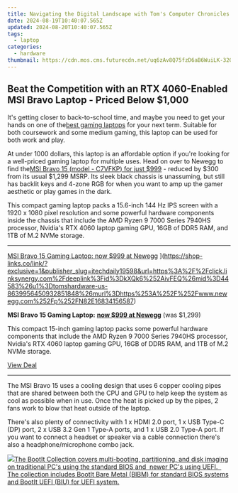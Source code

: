 ```yaml
---
title: Navigating the Digital Landscape with Tom's Computer Chronicles
date: 2024-08-19T10:40:07.565Z
updated: 2024-08-20T10:40:07.565Z
tags:
  - laptop
categories:
  - hardware
thumbnail: https://cdn.mos.cms.futurecdn.net/uq6zAv8Q75fzD6aB6WuiLK-320-80.png
---
```


## Beat the Competition with an RTX 4060-Enabled MSI Bravo Laptop - Priced Below $1,000

It's getting closer to back-to-school time, and maybe you need to get your hands on one of the[best gaming laptops](https://tools.techidaily.com) for your next term. Suitable for both coursework and some medium gaming, this laptop can be used for both work and play.

 At under 1000 dollars, this laptop is an affordable option if you're looking for a well-priced gaming laptop for multiple uses. Head on over to Newegg to find the[MSI Bravo 15 (model - C7VFKP) for just $999](https://click.linksynergy.com/deeplink?id=kXQk6%2AivFEQ&mid=44583&u1=tomshardware-us-1144634515843837752&murl=https%3A%2F%2Fwww.newegg.com%2Fp%2FN82E16834156587) \- reduced by $300 from its usual $1,299 MSRP. Its sleek black chassis is unassuming, but still has backlit keys and 4-zone RGB for when you want to amp up the gamer aesthetic or play games in the dark.

 This compact gaming laptop packs a 15.6-inch 144 Hz IPS screen with a 1920 x 1080 pixel resolution and some powerful hardware components inside the chassis that include the AMD Ryzen 9 7000 Series 7940HS processor, Nvidia's RTX 4060 laptop gaming GPU, 16GB of DDR5 RAM, and 1TB of M.2 NVMe storage.

---

[MSI Bravo 15 Gaming Laptop: now $999 at Newegg](https://cdn.mos.cms.futurecdn.net/H8n6MrpqmzT3oYKPbHbPhM-200-100.png "MSI Bravo 15 Gaming Laptop: now $999 at Newegg") ](https://shop-links.co/link/?exclusive=1&publisher_slug=itechdaily19598&url=https%3A%2F%2Fclick.linksynergy.com%2Fdeeplink%3Fid%3DkXQk6%252AivFEQ%26mid%3D44583%26u1%3Dtomshardware-us-8639956450932851848%26murl%3Dhttps%253A%252F%252Fwww.newegg.com%252Fp%252FN82E16834156587)

**MSI Bravo 15 Gaming Laptop:** [**now $999 at Newegg**](https://shop-links.co/link/?exclusive=1&publisher_slug=itechdaily19598&url=https%3A%2F%2Fclick.linksynergy.com%2Fdeeplink%3Fid%3DkXQk6%252AivFEQ%26mid%3D44583%26u1%3Dtomshardware-us-1069798097095897026%26murl%3Dhttps%253A%252F%252Fwww.newegg.com%252Fp%252FN82E16834156587) (was $1,299)  
  
 This compact 15-inch gaming laptop packs some powerful hardware components that include the AMD Ryzen 9 7000 Series 7940HS processor, Nvidia's RTX 4060 laptop gaming GPU, 16GB of DDR5 RAM, and 1TB of M.2 NVMe storage.

[View Deal](https://shop-links.co/link/?exclusive=1&publisher_slug=itechdaily19598&url=https%3A%2F%2Fclick.linksynergy.com%2Fdeeplink%3Fid%3DkXQk6%252AivFEQ%26mid%3D44583%26u1%3Dtomshardware-us-8639956450932851848%26murl%3Dhttps%253A%252F%252Fwww.newegg.com%252Fp%252FN82E16834156587)

---

 The MSI Bravo 15 uses a cooling design that uses 6 copper cooling pipes that are shared between both the CPU and GPU to help keep the system as cool as possible when in use. Once the heat is picked up by the pipes, 2 fans work to blow that heat outside of the laptop.

 There's also plenty of connectivity with 1 x HDMI 2.0 port, 1 x USB Type-C (DP) port, 2 x USB 3.2 Gen 1 Type-A ports, and 1 x USB 2.0 Type-A port. If you want to connect a headset or speaker via a cable connection there's also a headphone/microphone combo jack.

<ins class="adsbygoogle"
     style="display:block"
     data-ad-format="autorelaxed"
     data-ad-client="ca-pub-7571918770474297"
     data-ad-slot="1223367746"></ins>



<ins class="adsbygoogle"
     style="display:block"
     data-ad-client="ca-pub-7571918770474297"
     data-ad-slot="8358498916"
     data-ad-format="auto"
     data-full-width-responsive="true"></ins>



<!-- affiliate ads begin -->
<a href="https://secure.2checkout.com/order/checkout.php?PRODS=45152810&QTY=1&AFFILIATE=108875&CART=1"> <img src="https://secure.avangate.com/images/merchant/842ca578342915ccb8ae069595ba7233/products/copy_bootit-ss1_178x139.jpg" border="0">The BootIt Collection covers multi-booting, partitioning, and disk imaging on traditional PC's using the standard BIOS and  newer PC's using UEFI.   The collection includes BootIt Bare Metal (BIBM) for standard BIOS systems and BootIt UEFI (BIU) for UEFI system. 
</a>
<!-- affiliate ads end -->